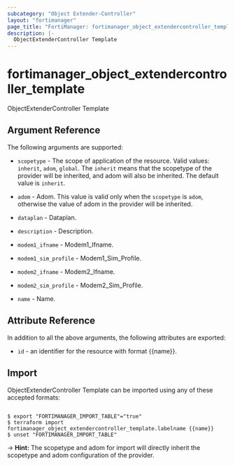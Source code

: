 ```yaml
---
subcategory: "Object Extender-Controller"
layout: "fortimanager"
page_title: "FortiManager: fortimanager_object_extendercontroller_template"
description: |-
  ObjectExtenderController Template
---
```


# fortimanager_object_extendercontroller_template
ObjectExtenderController Template

## Argument Reference


The following arguments are supported:

* `scopetype` - The scope of application of the resource. Valid values: `inherit`, `adom`, `global`. The `inherit` means that the scopetype of the provider will be inherited, and adom will also be inherited. The default value is `inherit`.
* `adom` - Adom. This value is valid only when the `scopetype` is `adom`, otherwise the value of adom in the provider will be inherited.

* `dataplan` - Dataplan.
* `description` - Description.
* `modem1_ifname` - Modem1_Ifname.
* `modem1_sim_profile` - Modem1_Sim_Profile.
* `modem2_ifname` - Modem2_Ifname.
* `modem2_sim_profile` - Modem2_Sim_Profile.
* `name` - Name.


## Attribute Reference

In addition to all the above arguments, the following attributes are exported:
* `id` - an identifier for the resource with format {{name}}.

## Import

ObjectExtenderController Template can be imported using any of these accepted formats:
```

$ export "FORTIMANAGER_IMPORT_TABLE"="true"
$ terraform import fortimanager_object_extendercontroller_template.labelname {{name}}
$ unset "FORTIMANAGER_IMPORT_TABLE"
```
-> **Hint:** The scopetype and adom for import will directly inherit the scopetype and adom configuration of the provider.
